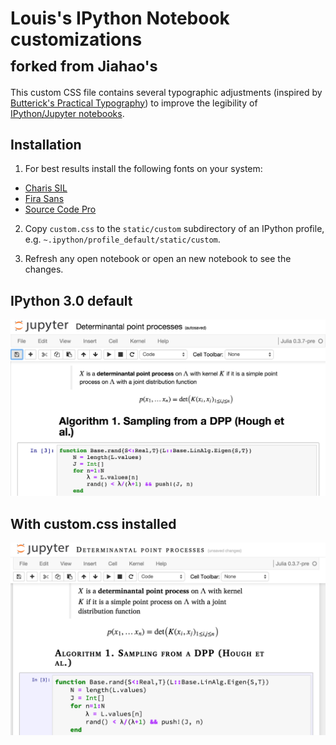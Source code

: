 # Louis's IPython Notebook customizations <br /><sub>forked from Jiahao's</sub>

This custom CSS file contains several typographic adjustments (inspired by
[Butterick's Practical Typography](http://practicaltypography.com)) to improve
the legibility of [IPython/Jupyter notebooks](http://ipython.org/notebook.html).

## Installation

1. For best results install the following fonts on your system:

- [Charis SIL](http://scripts.sil.org/cms/scripts/page.php?site_id=nrsi&id=charissil_download)
- [Fira Sans](https://www.mozilla.org/en-US/styleguide/products/firefox-os/typeface/)
- [Source Code Pro](http://adobe-fonts.github.io/source-code-pro/)

2. Copy `custom.css` to the `static/custom` subdirectory of an IPython profile, e.g.
   `~.ipython/profile_default/static/custom`.

3. Refresh any open notebook or open an new notebook to see the changes.

## IPython 3.0 default

![IPython 3.0 defaults](https://raw.githubusercontent.com/jiahao/ipython-profile/master/doc/ipython3default.png)


## With custom.css installed

![Customized look](https://raw.githubusercontent.com/jiahao/ipython-profile/master/doc/custom.png)


